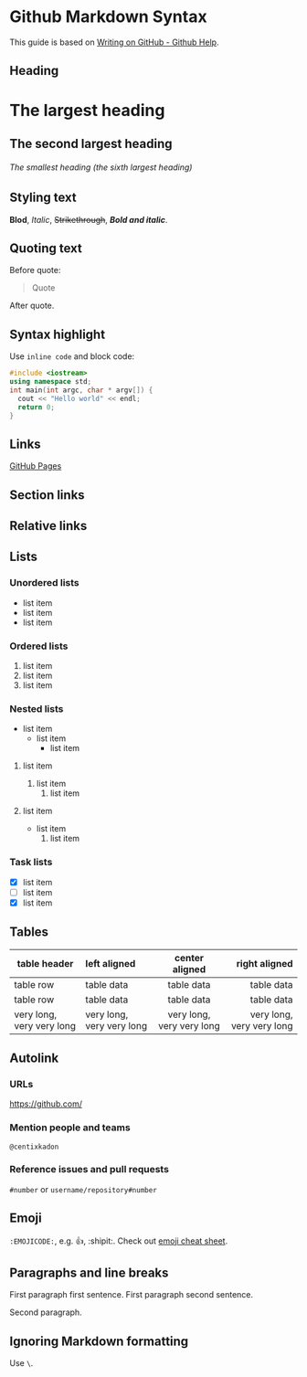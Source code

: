 
# Github Markdown Syntax

This guide is based on [Writing on GitHub - Github Help](https://help.github.com/categories/writing-on-github/).

## Heading

# The largest heading
## The second largest heading
###### The smallest heading (the sixth largest heading)

## Styling text

**Blod**,
_Italic_,
~~Strikethrough~~,
**_Bold and italic_**.

## Quoting text

Before quote:

> Quote

After quote.

## Syntax highlight

Use `inline code` and block code:

```c++
#include <iostream>
using namespace std;
int main(int argc, char * argv[]) {
  cout << "Hello world" << endl;
  return 0;
}
```

## Links

[GitHub Pages](https://pages.github.com/)

## Section links

## Relative links

## Lists

### Unordered lists

- list item
- list item
- list item

### Ordered lists

1. list item
1. list item
1. list item

### Nested lists

- list item
  - list item
    - list item

1. list item
   1. list item
      1. list item

1. list item
   - list item
     1. list item

### Task lists

- [x] list item
- [ ] list item
- [x] list item

## Tables

| table header | left aligned | center aligned | right aligned |
| --- | :--- | :---: | ---: |
| table row | table data | table data | table data |
| table row | table data | table data | table data |
| very long, very very long | very long, very very long | very long, very very long | very long, very very long |

## Autolink

### URLs

https://github.com/

### Mention people and teams

`@centixkadon`

### Reference issues and pull requests

`#number` or `username/repository#number`

## Emoji

`:EMOJICODE:`, e.g. :+1:, :shipit:.
Check out [emoji cheat sheet](https://www.webpagefx.com/tools/emoji-cheat-sheet/).

## Paragraphs and line breaks

First paragraph first sentence.
First paragraph second sentence.

Second paragraph.

## Ignoring Markdown formatting

Use `\`.
